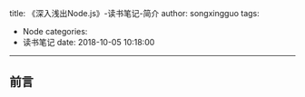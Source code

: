 title: 《深入浅出Node.js》-读书笔记-简介
author: songxingguo
tags:
  - Node
categories:
  - 读书笔记
date: 2018-10-05 10:18:00
---
## 前言

